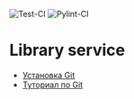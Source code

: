 ![Test-CI](https://github.com/2048-IT-Engineers/library_service/workflows/Test-CI/badge.svg)
![Pylint-CI](https://github.com/2048-IT-Engineers/library_service/workflows/Pylint-CI/badge.svg)

# Library service

* [Установка Git](https://github.com/2048-IT-Engineers/library_service/blob/master/docs/GIT_INSTALLATION.md)
* [Туториал по Git](https://github.com/2048-IT-Engineers/library_service/blob/master/docs/GIT_TUTORIAL.md)
